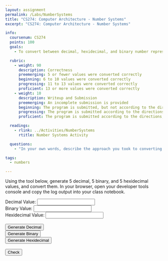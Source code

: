 ```yaml
---
layout: assignment
permalink: /Labs/NumberSystems
title: "CS274: Computer Architecture - Number Systems"
excerpt: "CS274: Computer Architecture - Number Systems"

info:
  coursenum: CS274
  points: 100
  goals:
    - To convert between decimal, hexidecimal, and binary number representations

  rubric:
    - weight: 90
      description: Correctness
      preemerging: 5 or fewer values were converted correctly
      beginning: 6 to 10 values were converted correctly
      progressing: 11 to 13 values were converted correctly
      proficient: 13 or more values were converted correctly
    - weight: 10
      description: Writeup and Submission
      preemerging: An incomplete submission is provided
      beginning: The program is submitted, but not according to the directions in one or more ways (for example, because it is lacking a readme writeup)
      progressing: The program is submitted according to the directions with a minor omission or correction needed, and with at least superficial responses to the bolded questions throughout
      proficient: The program is submitted according to the directions, including a readme writeup describing the solution, and thoughtful answers to the bolded questions throughout

  readings:
    - rlink: ../Activities/NumberSystems
      rtitle: Number Systems Activity

  questions:
    - "In your own words, describe the approach you took to converting between each of the pairs of number systems.  Imagine that you were to do this programmatically; how would you do it?"

tags:
  - numbers

---
```


Using the tool below, generate 5 decimal, 5 binary, and 5 hexidecimal values, and convert them.  In your browser, open your developer tools console and copy the log output into your class notebook.

<script language="JavaScript">
function gen2() {
    var val = Math.floor(Math.random() * 2048) + 1
    
    document.getElementById("decimal").value = "";
    document.getElementById("binary").value = val.toString(2);
    document.getElementById("hexidecimal").value = "";
}

function gen10() {
    var val = Math.floor(Math.random() * 2048) + 1
    
    document.getElementById("decimal").value = val.toString();
    document.getElementById("binary").value = "";
    document.getElementById("hexidecimal").value = "";
}

function gen16() {
    var val = Math.floor(Math.random() * 2048) + 1
    
    document.getElementById("decimal").value = "";
    document.getElementById("binary").value = "";
    document.getElementById("hexidecimal").value = val.toString(16);
}

function check() {
    var bin = document.getElementById("binary").value;
    bin = parseInt(bin, 2);
    var hex = document.getElementById("hexidecimal").value;
    hex = parseInt(hex, 16);
    var dec = document.getElementById("decimal").value;
    dec = parseInt(dec, 10);
    
    console.log("Decimal: " + document.getElementById("decimal").value + " Binary: " + document.getElementById("binary").value + " Hexidecimal: " + document.getElementById("hexidecimal").value);
    console.log("Decimal: " + dec.toString() + " Binary: " + bin.toString() + " Hexidecimal: " + hex.toString());
    
    if(hex == bin && dec == bin) {
        alert("Correct!");
    } else {
        alert("Not quite!");
    }
}
</script>

<div align="center">
<div align="left">
Decimal Value: <input id="decimal" name="decimal" /><br>
Binary Value: <input id="binary" name="binary" /><br>
Hexidecimal Value: <input id="hexidecimal" name="hexidecimal" /><br>
<br>
<button id="bgen10" onclick="gen10()">Generate Decimal</button><br>
<button id="bgen2" onclick="gen2()">Generate Binary</button><br>
<button id="bgen16" onclick="gen16()">Generate Hexidecimal</button><br>
<br>
<button id="bcheck" onclick="check()">Check</button>
</div>
</div>